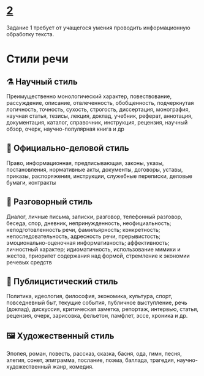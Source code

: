 # [2](https://github.com/sch1432/sch1432/edit/main/rus/ege/2.md)

Задание 1 требует от учащегося умения проводить информационную обработку текста.

# Стили речи
## ⚗ Научный стиль
Преимущественно монологический характер, повествование, рассуждение, описание, отвлеченность, обобщенность, подчеркнутая логичность, точность, сухость, строгость, диссертация, монография, научная статья, тезисы, лекция, доклад, учебник, реферат, аннотация, документация, каталог, справочник, инструкция, рецензия, научный обзор, очерк, научно-популярная книга и др
## 🤵 Официально-деловой стиль
Право, информационная, предписывающая, законы, указы, постановления, нормативные акты, документы, договоры, уставы, приказы, распоряжения, инструкции, служебные переписки, деловые бумаги, контракты
## 💬 Разговорный стиль
Диалог, личные письма, записки, разговор, телефонный разговор, беседа, спор, дневник, непринужденность, неофициальность; неподготовленность речи, фамильярность; конкретность; непоследовательность, адресность речи, прерывистость; эмоционально-оценочная информативность; аффективность; личностный характер; идиоматичность, использование мимики и жестов, приоритет содержания над формой, стремление к экономии речевых средств
## 📰 Публицистический стиль
Политика, идеология, философия, экономика, культура, спорт, повседневный быт, текущие события, публичное выступление, речь (доклад), дискуссия, критическая заметка, репортаж, интервью, статья, рецензия, очерк, зарисовка, фельетон, памфлет, эссе, хроника и др.
## 🖼 Художественный стиль
Эпопея, роман, повесть, рассказ, сказка, басня, ода, гимн, песня, элегия, сонет, эпиграмма, послание, поэма, баллада, трагедия, научно-художественный жанр, комедия.

